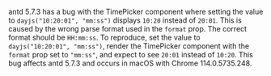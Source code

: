 antd 5.7.3 has a bug with the TimePicker component where setting the value to `dayjs("10:20:01", "mm:ss")` displays `10:20` instead of `20:01`. This is caused by the wrong parse format used in the `format` prop. The correct format should be `HH:mm:ss`. To reproduce, set the value to `dayjs("10:20:01", "mm:ss")`, render the TimePicker component with the `format` prop set to `"mm:ss"`, and expect to see `20:01` instead of `10:20`. This bug affects antd 5.7.3 and occurs in macOS with Chrome 114.0.5735.248.
